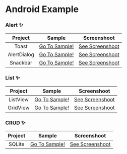 # Android Example

### Alert :sparkles:

| Project | Sample | Screenshoot |
| :---: | :---: | :---: |
| Toast | [Go To Sample!](https://github.com/alfianyusufabdullah/android-example/tree/master/Alert-Toast) | [See Screenshoot](https://github.com/alfianyusufabdullah/android-example/blob/master/SCREENSHOOT.md#toast) |
| AlertDialog | [Go To Sample!](https://github.com/alfianyusufabdullah/android-example/tree/master/Alert-Dialog) | [See Screenshoot](https://github.com/alfianyusufabdullah/android-example/blob/master/SCREENSHOOT.md#alertdialog) |
| Snackbar | [Go To Sample!](https://github.com/alfianyusufabdullah/android-example/tree/master/Alert-Snackbar) | [See Screenshoot](https://github.com/alfianyusufabdullah/android-example/blob/master/SCREENSHOOT.md#snackbar) |

### List :sparkles:

| Project | Sample | Screenshoot |
| :---: | :---: | :---: |
| ListView | [Go To Sample!](https://github.com/alfianyusufabdullah/android-example/tree/master/List-ListView) | [See Screenshoot](https://github.com/alfianyusufabdullah/android-example/blob/master/SCREENSHOOT.md#listview) |
| GridView| [Go To Sample!](https://github.com/alfianyusufabdullah/android-example/tree/master/List-GridView) | [See Screenshoot](https://github.com/alfianyusufabdullah/android-example/blob/master/SCREENSHOOT.md#gridview) |

### CRUD :sparkles:

| Project | Sample | Screenshoot |
| :---: | :---: | :---: |
| SQLite | [Go To Sample!](https://github.com/alfianyusufabdullah/android-example/tree/master/CRUD-Sqlite) | [See Screenshoot](https://github.com/alfianyusufabdullah/android-example/blob/master/SCREENSHOOT.md#crud-sqlite) |
